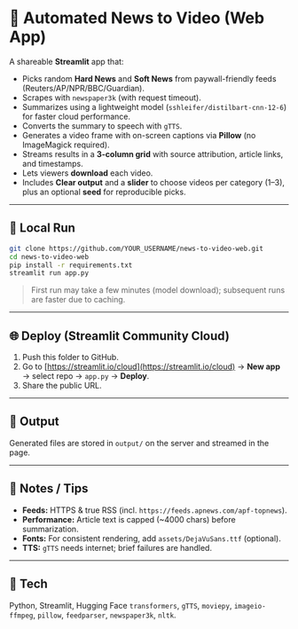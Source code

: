 # 📰 Automated News to Video (Web App)

A shareable **Streamlit** app that:
- Picks random **Hard News** and **Soft News** from paywall-friendly feeds (Reuters/AP/NPR/BBC/Guardian).
- Scrapes with `newspaper3k` (with request timeout).
- Summarizes using a lightweight model (`sshleifer/distilbart-cnn-12-6`) for faster cloud performance.
- Converts the summary to speech with `gTTS`.
- Generates a video frame with on-screen captions via **Pillow** (no ImageMagick required).
- Streams results in a **3-column grid** with source attribution, article links, and timestamps.
- Lets viewers **download** each video.
- Includes **Clear output** and a **slider** to choose videos per category (1–3), plus an optional **seed** for reproducible picks.

---

## 🚀 Local Run
```bash
git clone https://github.com/YOUR_USERNAME/news-to-video-web.git
cd news-to-video-web
pip install -r requirements.txt
streamlit run app.py
```

> First run may take a few minutes (model download); subsequent runs are faster due to caching.

---

## 🌐 Deploy (Streamlit Community Cloud)

1. Push this folder to GitHub.
2. Go to [https://streamlit.io/cloud](https://streamlit.io/cloud) → **New app** → select repo → `app.py` → **Deploy**.
3. Share the public URL.

---

## 📁 Output

Generated files are stored in `output/` on the server and streamed in the page.

---

## 📝 Notes / Tips

* **Feeds:** HTTPS & true RSS (incl. `https://feeds.apnews.com/apf-topnews`).
* **Performance:** Article text is capped (~4000 chars) before summarization.
* **Fonts:** For consistent rendering, add `assets/DejaVuSans.ttf` (optional).
* **TTS:** `gTTS` needs internet; brief failures are handled.

---

## 🔧 Tech

Python, Streamlit, Hugging Face `transformers`, `gTTS`, `moviepy`, `imageio-ffmpeg`, `pillow`, `feedparser`, `newspaper3k`, `nltk`.
